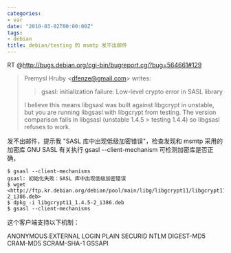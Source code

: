```yaml
---
categories:
- var
date: "2010-03-02T00:00:00Z"
tags:
- debian
title: debian/testing 的 msmtp 发不出邮件
---
```


RT @<http://bugs.debian.org/cgi-bin/bugreport.cgi?bug=564661#129>

> Premysl Hruby <<a href="mailto:dfenze@gmail.com">dfenze@gmail.com</a>> writes:
>
> > gsasl: initialization failure: Low-level crypto error in SASL library
>
> I believe this means libgsasl was built against libgcrypt in unstable,
> but you are running libgsasl with libgcrypt from testing.  The version
> comparison fails in libgsasl (unstable 1.4.5 > testing 1.4.4) so
> libgsasl refuses to work.

发不出邮件，提示我 "SASL 库中出现低级加密错误"，检查发现和 msmtp 采用的加密库
GNU SASL 有关执行 gsasl --client-mechanism 可检测加密库是否正确，

    $ gsasl --client-mechanisms
    gsasl: 初始化失败：SASL 库中出现低级加密错误
    $ wget <http://ftp.kr.debian.org/debian/pool/main/libg/libgcrypt11/libgcrypt11_1.4.5-2_i386.deb>
    $ dpkg -i libgcrypt11_1.4.5-2_i386.deb
    $ gsasl --client-mechanisms

这个客户端支持以下机制：

ANONYMOUS EXTERNAL LOGIN PLAIN SECURID NTLM DIGEST-MD5 CRAM-MD5
SCRAM-SHA-1 GSSAPI
